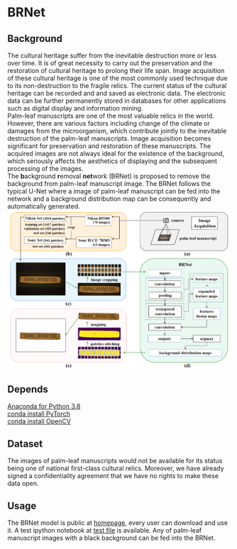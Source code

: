 # BRNet
## Background
The cultural heritage suffer from the inevitable destruction more or less over time. It is of great necessity to carry out the preservation and the restoration of cultural heritage to prolong their life span. Image acquisition of these cultural heritage is one of the most commonly used technique due to its non-destruction to the fragile relics. The current status of the cultural heritage can be recorded and and saved as electronic data. The electronic data can be further permanently stored in databases for other applications such as digital display and information mining.  
Palm-leaf manuscripts are one of the most valuable relics in the world. However, there are various factors including change of the climate or damages from the microorganism, which contribute jointly to the inevitable destruction of the palm-leaf manuscripts. Image acquisition becomes significant for preservation and restoration of these manuscripts. The acquired images are not always ideal for the existence of the background, which seriously affects the aesthetics of displaying and the subsequent processing of the images.  
The **b**ackground **r**emoval **net**work (BRNet) is proposed to remove the background from palm-leaf manuscript image. The BRNet follows the typical U-Net where a image of palm-leaf manuscript can be fed into the network and a background distribution map can be consequently and automatically generated.
![overview](https://github.com/ruanyuezhe/BRNet/blob/main/overflow.png)
## Depends
[Anaconda for Python 3.8](https://www.python.org/)  
[conda install PyTorch](https://pytorch.org)  
[conda install OpenCV](https://opencv.org/)  
## Dataset
The images of palm-leaf manuscripts would not be available for its status being one of national first-class cultural relics. Moreover, we have already signed a confidentiality agreement that we have no rights to make these data open.  
## Usage
The BRNet model is public at [homepage](https://github.com/ruanyuezhe/BRNet), every user can download and use it.
A test ipython notebook at [test file](https://github.com/ruanyuezhe/BRNet/blob/main/test.ipynb) is available.
Any of palm-leaf manuscript images with a black background can be fed into the BRNet.

